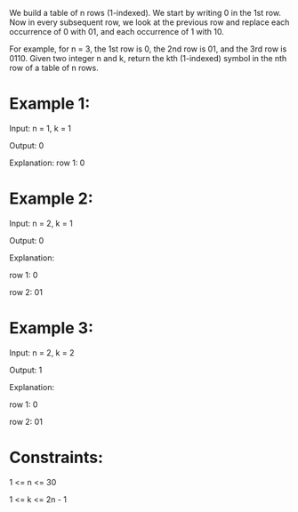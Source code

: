 We build a table of n rows (1-indexed). We start by writing 0 in the 1st row. Now in every subsequent 
row, we look at the previous row and replace each occurrence of 0 with 01, and each occurrence of 1 with 10.

For example, for n = 3, the 1st row is 0, the 2nd row is 01, and the 3rd row is 0110.
Given two integer n and k, return the kth (1-indexed) symbol in the nth row of a table of n rows.

# Example 1:

Input: n = 1, k = 1

Output: 0

Explanation: row 1: 0

# Example 2:

Input: n = 2, k = 1

Output: 0

Explanation: 

row 1: 0

row 2: 01

# Example 3:

Input: n = 2, k = 2

Output: 1

Explanation: 

row 1: 0

row 2: 01
 
# Constraints:

1 <= n <= 30

1 <= k <= 2n - 1
